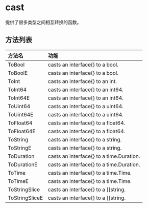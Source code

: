 # cast

提供了很多类型之间相互转换的函数。

## 方法列表

| 方法名 | 功能 |
| :--- | :--- |
| ToBool | casts an interface{} to a bool. |
| ToBoolE | casts an interface{} to a bool. |
| ToInt | casts an interface{} to an int. |
| ToInt64 | casts an interface{} to an int64. |
| ToInt64E | casts an interface{} to an int64. |
| ToUint64 | casts an interface{} to a uint64. |
| ToUint64E | casts an interface{} to a uint64. |
| ToFloat64 | casts an interface{} to a float64. |
| ToFloat64E | casts an interface{} to a float64. |
| ToString | casts an interface{} to a string. |
| ToStringE | casts an interface{} to a string. |
| ToDuration | casts an interface{} to a time.Duration. |
| ToDurationE | casts an interface{} to a time.Duration. |
| ToTime | casts an interface{} to a time.Time. |
| ToTimeE | casts an interface{} to a time.Time. |
| ToStringSlice | casts an interface{} to a []string. |
| ToStringSliceE | casts an interface{} to a []string. |
